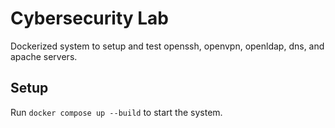 # Cybersecurity Lab

Dockerized system to setup and test openssh, openvpn, openldap, dns, and apache servers.

## Setup

Run `docker compose up --build` to start the system.
